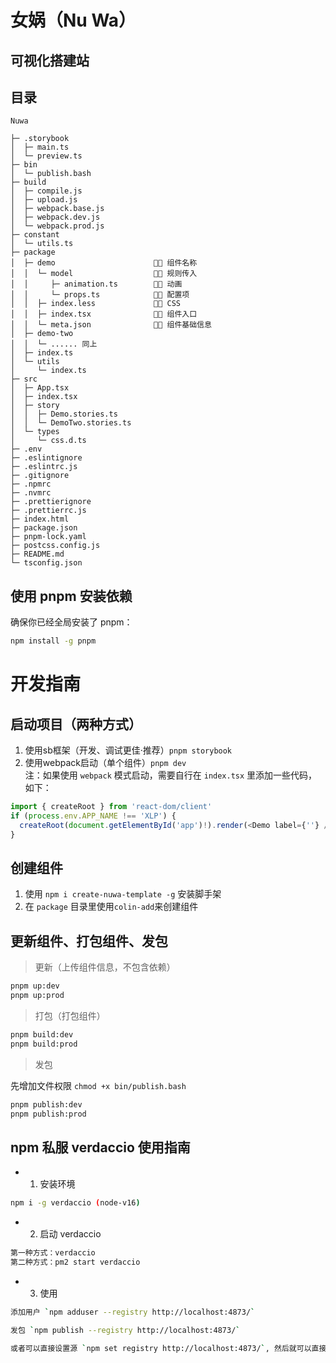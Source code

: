 # 女娲（Nu Wa）

## 可视化搭建站

## 目录

```shell
Nuwa

├─ .storybook
│  ├─ main.ts
│  └─ preview.ts
├─ bin
│  └─ publish.bash
├─ build
│  ├─ compile.js
│  ├─ upload.js
│  ├─ webpack.base.js
│  ├─ webpack.dev.js
│  └─ webpack.prod.js
├─ constant
│  └─ utils.ts
├─ package
│  ├─ demo                      🧑‍💻 组件名称
│  │  └─ model                  🧑‍💻 规则传入
│  │     ├─ animation.ts        🧑‍💻 动画
│  │     └─ props.ts            🧑‍💻 配置项
│  │  ├─ index.less             🧑‍💻 CSS
│  │  ├─ index.tsx              🧑‍💻 组件入口
│  │  └─ meta.json              🧑‍💻 组件基础信息
│  ├─ demo-two
│  │  └─ ...... 同上
│  ├─ index.ts
│  └─ utils
│     └─ index.ts
├─ src
│  ├─ App.tsx
│  ├─ index.tsx
│  ├─ story
│  │  ├─ Demo.stories.ts
│  │  └─ DemoTwo.stories.ts
│  └─ types
│     └─ css.d.ts
├─ .env
├─ .eslintignore
├─ .eslintrc.js
├─ .gitignore
├─ .npmrc
├─ .nvmrc
├─ .prettierignore
├─ .prettierrc.js
├─ index.html
├─ package.json
├─ pnpm-lock.yaml
├─ postcss.config.js
├─ README.md
└─ tsconfig.json
```


## 使用 pnpm 安装依赖

确保你已经全局安装了 pnpm：

```bash
npm install -g pnpm
```

# 开发指南

## 启动项目（两种方式）  

1. 使用sb框架（开发、调试更佳·推荐）`pnpm storybook`  
2. 使用webpack启动（单个组件）`pnpm dev`  
注：如果使用 `webpack` 模式启动，需要自行在 `index.tsx` 里添加一些代码，如下：
```js
import { createRoot } from 'react-dom/client'
if (process.env.APP_NAME !== 'XLP') {
  createRoot(document.getElementById('app')!).render(<Demo label={''} />)
}
```

## 创建组件  

1. 使用 `npm i create-nuwa-template -g` 安装脚手架
2. 在 `package` 目录里使用`colin-add`来创建组件

## 更新组件、打包组件、发包

> 更新（上传组件信息，不包含依赖）
```bash
pnpm up:dev
pnpm up:prod
```
> 打包（打包组件）
```bash
pnpm build:dev
pnpm build:prod
```
> 发包  

先增加文件权限 `chmod +x bin/publish.bash`
```bash
pnpm publish:dev
pnpm publish:prod
```

## npm 私服 verdaccio 使用指南
- 1. 安装环境
```bash
npm i -g verdaccio (node-v16)

```
- 2. 启动 verdaccio
```bash
第一种方式：verdaccio
第二种方式：pm2 start verdaccio
```
- 3. 使用
```bash
添加用户 `npm adduser --registry http://localhost:4873/`

发包 `npm publish --registry http://localhost:4873/`

或者可以直接设置源 `npm set registry http://localhost:4873/`, 然后就可以直接不带参数使用。
```

